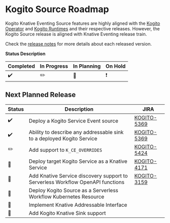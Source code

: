 # Kogito Source Roadmap

Kogito Knative Eventing Source features are highly aligned with
the [Kogito Operator](https://github.com/kiegroup/kogito-operator/)
and [Kogito Runtimes](https://github.com/kiegroup/kogito-runtimes) and their respective releases. However, the Kogito
Source release is aligned with Knative Eventing release train.

Check the [release notes](https://github.com/ricardozanini/eventing-kogito/releases) for more details about each
released version.

**Status Description**

| Completed | In Progress | In Planning | On Hold |
| --------- | ----------- | ----------- | ------- |
| :heavy_check_mark: | :pencil2: | :triangular_flag_on_post: | :exclamation: |

## Next Planned Release

| Status | Description | JIRA |
| ------ | ----------- | -------- |
| :heavy_check_mark: | Deploy a Kogito Service Event source | [KOGITO-5369](https://issues.redhat.com/browse/KOGITO-5369) |
| :heavy_check_mark: | Ability to describe any addressable sink to a deployed Kogito Service | [KOGITO-5369](https://issues.redhat.com/browse/KOGITO-5369) |
| :pencil2:          | Add support to `K_CE_OVERRIDES` | [KOGITO-5424](https://issues.redhat.com/browse/KOGITO-5424) |
| :triangular_flag_on_post: | Deploy target Kogito Service as a Knative Service | [KOGITO-4171](https://issues.redhat.com/browse/KOGITO-4171) |
| :triangular_flag_on_post: | Add Knative Service discovery support to Serverless Workflow OpenAPI functions | [KOGITO-3159](https://issues.redhat.com/browse/KOGITO-3159)
| :triangular_flag_on_post: | Deploy Kogito Source as a Serverless Workflow Kubernetes Resource | |
| :triangular_flag_on_post: | Implement Knative Addressable Interface | |
| :triangular_flag_on_post: | Add Kogito Knative Sink support | | 
